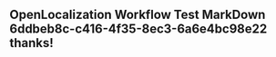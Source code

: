 <properties
ms.topic="hero-topic"
ms.test1="hero-topic"
ms.test2="test"/>

## OpenLocalization Workflow Test MarkDown 6ddbeb8c-c416-4f35-8ec3-6a6e4bc98e22 thanks!
